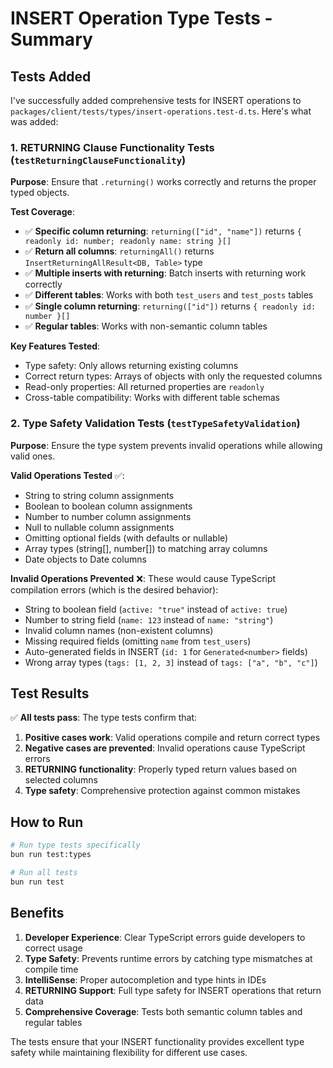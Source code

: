 # INSERT Operation Type Tests - Summary

## Tests Added

I've successfully added comprehensive tests for INSERT operations to `packages/client/tests/types/insert-operations.test-d.ts`. Here's what was added:

### 1. RETURNING Clause Functionality Tests (`testReturningClauseFunctionality`)

**Purpose**: Ensure that `.returning()` works correctly and returns the proper typed objects.

**Test Coverage**:

- ✅ **Specific column returning**: `returning(["id", "name"])` returns `{ readonly id: number; readonly name: string }[]`
- ✅ **Return all columns**: `returningAll()` returns `InsertReturningAllResult<DB, Table>` type
- ✅ **Multiple inserts with returning**: Batch inserts with returning work correctly
- ✅ **Different tables**: Works with both `test_users` and `test_posts` tables
- ✅ **Single column returning**: `returning(["id"])` returns `{ readonly id: number }[]`
- ✅ **Regular tables**: Works with non-semantic column tables

**Key Features Tested**:

- Type safety: Only allows returning existing columns
- Correct return types: Arrays of objects with only the requested columns
- Read-only properties: All returned properties are `readonly`
- Cross-table compatibility: Works with different table schemas

### 2. Type Safety Validation Tests (`testTypeSafetyValidation`)

**Purpose**: Ensure the type system prevents invalid operations while allowing valid ones.

**Valid Operations Tested** ✅:

- String to string column assignments
- Boolean to boolean column assignments
- Number to number column assignments
- Null to nullable column assignments
- Omitting optional fields (with defaults or nullable)
- Array types (string[], number[]) to matching array columns
- Date objects to Date columns

**Invalid Operations Prevented** ❌:
These would cause TypeScript compilation errors (which is the desired behavior):

- String to boolean field (`active: "true"` instead of `active: true`)
- Number to string field (`name: 123` instead of `name: "string"`)
- Invalid column names (non-existent columns)
- Missing required fields (omitting `name` from `test_users`)
- Auto-generated fields in INSERT (`id: 1` for `Generated<number>` fields)
- Wrong array types (`tags: [1, 2, 3]` instead of `tags: ["a", "b", "c"]`)

## Test Results

✅ **All tests pass**: The type tests confirm that:

1. **Positive cases work**: Valid operations compile and return correct types
2. **Negative cases are prevented**: Invalid operations cause TypeScript errors
3. **RETURNING functionality**: Properly typed return values based on selected columns
4. **Type safety**: Comprehensive protection against common mistakes

## How to Run

```bash
# Run type tests specifically
bun run test:types

# Run all tests
bun run test
```

## Benefits

1. **Developer Experience**: Clear TypeScript errors guide developers to correct usage
2. **Type Safety**: Prevents runtime errors by catching type mismatches at compile time
3. **IntelliSense**: Proper autocompletion and type hints in IDEs
4. **RETURNING Support**: Full type safety for INSERT operations that return data
5. **Comprehensive Coverage**: Tests both semantic column tables and regular tables

The tests ensure that your INSERT functionality provides excellent type safety while maintaining flexibility for different use cases.
